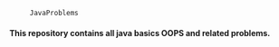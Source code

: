          JavaProblems 
<h4> This repository contains all java basics OOPS and related problems. </h4> 
